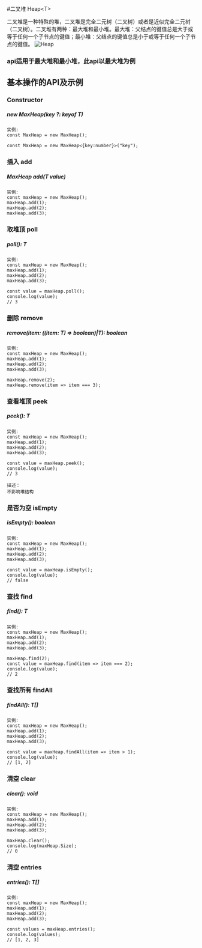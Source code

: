 #二叉堆 Heap\<T>

二叉堆是一种特殊的堆，二叉堆是完全二元树（二叉树）或者是近似完全二元树（二叉树）。二叉堆有两种：最大堆和最小堆。最大堆：父结点的键值总是大于或等于任何一个子节点的键值；最小堆：父结点的键值总是小于或等于任何一个子节点的键值。
![Heap](https://gss2.bdstatic.com/-fo3dSag_xI4khGkpoWK1HF6hhy/baike/c0%3Dbaike92%2C5%2C5%2C92%2C30/sign=74466a96fad3572c72ef948eeb7a0842/77c6a7efce1b9d16836da71efbdeb48f8c546422.jpg)


### api适用于最大堆和最小堆，此api以最大堆为例
## 基本操作的API及示例

### Constructor
##### new MaxHeap(key ?: keyof T)
``` text
实例:
const MaxHeap = new MaxHeap();

const MaxHeap = new MaxHeap<{key:number}>("key");
```

### 插入 add
##### MaxHeap add(T value)
``` text
实例:
const maxHeap = new MaxHeap();
maxHeap.add(1);
maxHeap.add(2);
maxHeap.add(3);
```

### 取堆顶 poll
##### poll(): T
``` text
实例:
const maxHeap = new MaxHeap();
maxHeap.add(1);
maxHeap.add(2);
maxHeap.add(3);

const value = maxHeap.poll();
console.log(value);
// 3
```

### 删除 remove
##### remove(item: ((item: T) => boolean)|T): boolean
``` text
实例:
const maxHeap = new MaxHeap();
maxHeap.add(1);
maxHeap.add(2);
maxHeap.add(3);

maxHeap.remove(2);
maxHeap.remove(item => item === 3);
```

### 查看堆顶 peek
##### peek(): T
``` text
实例:
const maxHeap = new MaxHeap();
maxHeap.add(1);
maxHeap.add(2);
maxHeap.add(3);

const value = maxHeap.peek();
console.log(value);
// 3

描述：
不影响堆结构
```

### 是否为空 isEmpty
##### isEmpty(): boolean
``` text
实例:
const maxHeap = new MaxHeap();
maxHeap.add(1);
maxHeap.add(2);
maxHeap.add(3);

const value = maxHeap.isEmpty();
console.log(value);
// false
```

### 查找 find
##### find(): T
``` text
实例:
const maxHeap = new MaxHeap();
maxHeap.add(1);
maxHeap.add(2);
maxHeap.add(3);

maxHeap.find(2);
const value = maxHeap.find(item => item === 2);
console.log(value);
// 2
```

### 查找所有 findAll
##### findAll(): T[]
``` text
实例:
const maxHeap = new MaxHeap();
maxHeap.add(1);
maxHeap.add(2);
maxHeap.add(3);

const value = maxHeap.findAll(item => item > 1);
console.log(value);
// [1, 2]
```


### 清空 clear
##### clear(): void
``` text
实例:
const maxHeap = new MaxHeap();
maxHeap.add(1);
maxHeap.add(2);
maxHeap.add(3);

maxHeap.clear();
console.log(maxHeap.Size);
// 0
```

### 清空 entries
##### entries(): T[]
``` text
实例:
const maxHeap = new MaxHeap();
maxHeap.add(1);
maxHeap.add(2);
maxHeap.add(3);

const values = maxHeap.entries();
console.log(values);
// [1, 2, 3]
```